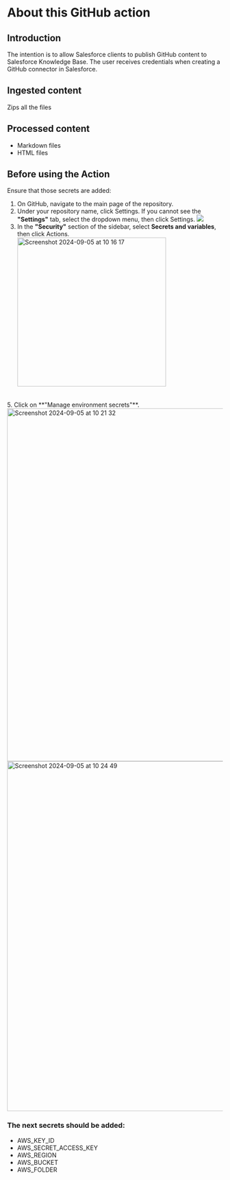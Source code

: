 # About this GitHub action

## Introduction
The intention is to allow Salesforce clients to publish GitHub content to Salesforce Knowledge Base.
The user receives credentials when creating a GitHub connector in Salesforce.

## Ingested content
Zips all the files

## Processed content
- Markdown files
- HTML files

## Before using the Action
Ensure that those secrets are added:

1. On GitHub, navigate to the main page of the repository.
2. Under your repository name, click  Settings. If you cannot see the **"Settings"** tab, select the dropdown menu, then click Settings.
    ![]([http://codekeyboards.com/img/code-104-bright-backlit.jpg](https://github.com/user-attachments/assets/2dacddb0-f744-461a-a37f-b01d0d1ca476))
3. In the **"Security"** section of the sidebar, select **Secrets and variables**, then click Actions.<br/><img width="347" alt="Screenshot 2024-09-05 at 10 16 17" src="https://github.com/user-attachments/assets/b4ab13e7-b539-4f44-bf69-6cac3e0f9540">
<br/>
5. Click on **"Manage environment secrets"**.<br/><img width="822" alt="Screenshot 2024-09-05 at 10 21 32" src="https://github.com/user-attachments/assets/1f2599c9-4b1f-447c-86c6-402e9b592d5c"><br/><img width="815" alt="Screenshot 2024-09-05 at 10 24 49" src="https://github.com/user-attachments/assets/e4645704-4a9c-448e-9d75-3762e4211480"><br/>


### The next secrets should be added:
- AWS_KEY_ID
- AWS_SECRET_ACCESS_KEY
- AWS_REGION
- AWS_BUCKET
- AWS_FOLDER
